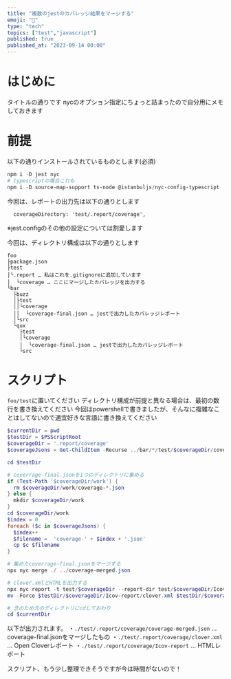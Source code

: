 ```yaml
---
title: "複数のjestのカバレッジ結果をマージする"
emoji: "🧪"
type: "tech"
topics: ["test","javascript"]
published: true
published_at: "2023-09-14 00:00"
---
```


# はじめに
タイトルの通りです
nycのオプション指定にちょっと詰まったので自分用にメモしておきます

# 前提
以下の通りインストールされているものとします(必須)
```powershell
npm i -D jest nyc
# typescriptの場合これも
npm i -D source-map-support ts-node @istanbuljs/nyc-config-typescript
```

今回は、レポートの出力先は以下の通りとします
```json:jest.config
  coverageDirectory: 'test/.report/coverage',
```
※jest.configのその他の設定については割愛します

今回は、ディレクトリ構成は以下の通りとします
```
foo
├package.json
├test
│└.report … 私はこれを.gitignoreに追加しています
│  └coverage … ここにマージしたカバレッジを出力する
└bar
  ├buzz
  │├test
  ││└coverage
  ││  └coverage-final.json … jestで出力したカバレッジレポート
  │└src
  └qux
    ├test
    │└coverage
    │  └coverage-final.json … jestで出力したカバレッジレポート
    └src
```


# スクリプト
`foo/test`に置いてください
ディレクトリ構成が前提と異なる場合は、最初の数行を書き換えてください
今回はpowershellで書きましたが、そんなに複雑なことはしてないので適宜好きな言語に書き換えてください

```powershell:foo/test/merge_coverage.ps1
$currentDir = pwd
$testDir = $PSScriptRoot
$coverageDir = '.report/coverage'
$coverageJsons = Get-ChildItem -Recurse ../bar/*/test/$coverageDir/coverage-final.json

cd $testDir

# coverrage-final.jsonを1つのディレクトリに集める
if (Test-Path '$coverageDir/work') {
  rm $coverageDir/work/coverage-*.json
} else {
  mkdir $coverageDir/work
}
cd $coverageDir/work
$index = 0
foreach ($c in $coverageJsons) {
  $index++
  $filename =  'coverage-' + $index + '.json'
  cp $c $filename
}

# 集めたcoverrage-final.jsonをマージする
npx nyc merge ./ ../coverage-merged.json

# clover.xmlとHTMLを出力する
npx nyc report -t test/$coverageDir --report-dir test/$coverageDir/Icov-report --reporter html --reporter clover --exclude-after-remap false
mv -Force $testDir/$coverageDir/Icov-report/clover.xml $testDir/$coverageDir/

# 念のため元のディレクトリにcdしておわり
cd $currentDir
```

以下が出力されます。
・`./test/.report/coverage/coverage-merged.json` … coverage-final.jsonをマージしたもの
・`./test/.report/coverage/clover.xml` … Open Cloverレポート
・`./test/.report/coverage/Icov-report` … HTMLレポート

スクリプト、もう少し整理できそうですが今は時間がないので！

